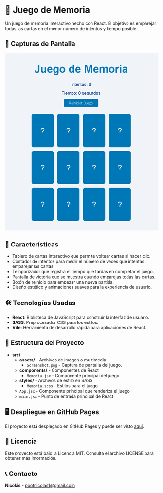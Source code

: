 # 🧠 Juego de Memoria

Un juego de memoria interactivo hecho con React. El objetivo es emparejar todas las cartas en el menor número de intentos y tiempo posible.

## 📸 Capturas de Pantalla

![Juego de Memoria](./src/assets/Screenshot.png)

## 🚀 Características

- Tablero de cartas interactivo que permite voltear cartas al hacer clic.
- Contador de intentos para medir el número de veces que intentas emparejar las cartas.
- Temporizador que registra el tiempo que tardas en completar el juego.
- Pantalla de victoria que se muestra cuando emparejas todas las cartas.
- Botón de reinicio para empezar una nueva partida.
- Diseño estético y animaciones suaves para la experiencia de usuario.

## 🛠️ Tecnologías Usadas

- **React**: Biblioteca de JavaScript para construir la interfaz de usuario.
- **SASS**: Preprocesador CSS para los estilos.
- **Vite**: Herramienta de desarrollo rápida para aplicaciones de React.

## 📂 Estructura del Proyecto

- **src/**
  - **assets/** - Archivos de imagen o multimedia
    - `Screenshot.png` - Captura de pantalla del juego.
  - **components/** - Componentes de React
    - `Memoria.jsx` - Componente principal del juego
  - **styles/** - Archivos de estilo en SASS
    - `Memoria.scss` - Estilos para el juego
  - `App.jsx` - Componente principal que renderiza el juego
  - `main.jsx` - Punto de entrada principal de React

## 🖥️ Despliegue en GitHub Pages

El proyecto está desplegado en GitHub Pages y puede ser visto [aquí](https://odrinko.github.io/juego-memoria/).

## 📄 Licencia

Este proyecto está bajo la Licencia MIT. Consulta el archivo [LICENSE](./LICENSE) para obtener más información.

## 📞 Contacto

**Nicolás** - [pootnicolas1@gmail.com](mailto:tu-email@example.com)
